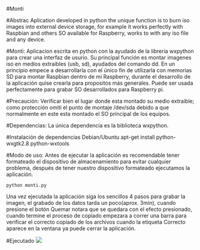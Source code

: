 #Monti

#Abstrac
Aplication developed in python the unique function is to burn iso images into external device storage, for example it works perfectly with Raspbian and others SO available for Raspberry, works to with any iso file and any device.

#Monti: 
Aplicacion escrita en python con la ayudado de la libreria wxpython para crear una interfaz de usurio. Su principal función es montar imagenes iso en medios extraibles (usb, sd), ayudados del comando dd. En un principio empece a desarrollarla con el único fin de utilizarla con memorias SD para montar Raspbian dentro de mi Raspberry, durante el desarrollo de la aplicación quise crearla para propositos más generales. Puede ser usada perfectamente para grabar SO desarrollados para Raspberry pi.

#Precaución:
Verificar bien el lugar donde esta montado su medio extraible; como protección omití el punto de montaje /dev/sda debido a que normalmente en este esta montado el SO principal de los equipos.

#Dependencias:
La única dependencia es la biblioteca wxpython.

#Instalación de dependencias Debian/Ubuntu
	apt-get install python-wxgtk2.8 python-wxtools

#Modo de uso:
Antes de ejecutar la aplicación es recomendable tener formateado el dispositivo de almacenamiento para evitar cualquier problema, después de tener nuestro dispositivo formateado ejecutamos la aplicación.

	python monti.py

Una vez ejecutada la aplicación siga los sencillos 4 pasos para grabar la imagen, el grabado de los datos tarda un poco(aprox. 3min), cuando presione el botón Quemar notara que se quedara con el efecto presionado, cuando termine el proceso de copiado empezara a correr una barra para verificar el correcto copiado de los archivos cuando la etiqueta Correcto aparece en la ventana ya puede cerrar la aplicación.

#Ejecutado
![](https://dl.dropbox.com/u/12001689/montirun.png)
